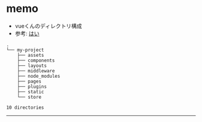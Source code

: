 # memo
- vueくんのディレクトリ構成
- 参考: [はい]


```text
.
└── my-project
    ├── assets
    ├── components
    ├── layouts
    ├── middleware
    ├── node_modules
    ├── pages
    ├── plugins
    ├── static
    └── store

10 directories
```

---

[はい]: https://qiita.com/gyarasu/items/171ff1569cc71c71ac28
